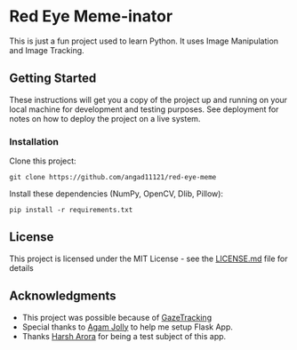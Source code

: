 # Red Eye Meme-inator

This is just a fun project used to learn Python. It uses Image Manipulation and Image Tracking.

## Getting Started

These instructions will get you a copy of the project up and running on your local machine for development and testing purposes. See deployment for notes on how to deploy the project on a live system.


### Installation

Clone this project:

```
git clone https://github.com/angad11121/red-eye-meme
```

Install these dependencies (NumPy, OpenCV, Dlib, Pillow):

```
pip install -r requirements.txt
```

## License

This project is licensed under the MIT License - see the [LICENSE.md](LICENSE.md) file for details

## Acknowledgments

* This project was possible because of [GazeTracking](https://github.com/antoinelame/GazeTracking)
* Special thanks to [Agam Jolly](https://github.com/agamjolly) to help me setup Flask App.
* Thanks [Harsh Arora](https://github.com/harsharora21) for being a test subject of this app.
